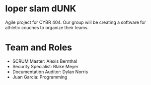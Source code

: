 # loper slam dUNK
Agile project for CYBR 404. Our group will be creating a software for athletic couches to organize their teams.

# Team and Roles
- SCRUM Master: Alexis Bernthal
- Security Specialist: Blake Meyer
- Documentation Auditor: Dylan Norris
- Juan Garcia: Programming
